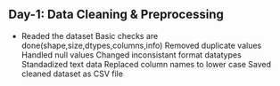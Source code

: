 ## Day-1: Data Cleaning & Preprocessing
- Readed the dataset
Basic checks are done(shape,size,dtypes,columns,info)
Removed duplicate values
Handled null values
Changed inconsistant format datatypes
Standadized text data
Replaced column names to lower case 
Saved cleaned dataset as CSV file

